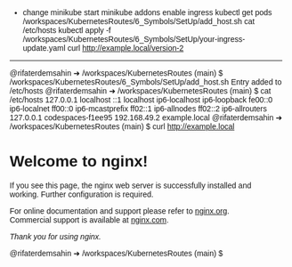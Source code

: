 - change
minikube start
minikube addons enable ingress
kubectl get pods
/workspaces/KubernetesRoutes/6_Symbols/SetUp/add_host.sh
cat /etc/hosts
kubectl apply -f /workspaces/KubernetesRoutes/6_Symbols/SetUp/your-ingress-update.yaml
curl http://example.local/version-2

---

@rifaterdemsahin ➜ /workspaces/KubernetesRoutes (main) $ /workspaces/KubernetesRoutes/6_Symbols/SetUp/add_host.sh
Entry added to /etc/hosts
@rifaterdemsahin ➜ /workspaces/KubernetesRoutes (main) $ cat /etc/hosts
127.0.0.1       localhost
::1     localhost ip6-localhost ip6-loopback
fe00::0 ip6-localnet
ff00::0 ip6-mcastprefix
ff02::1 ip6-allnodes
ff02::2 ip6-allrouters
127.0.0.1       codespaces-f1ee95
192.168.49.2    example.local
@rifaterdemsahin ➜ /workspaces/KubernetesRoutes (main) $ curl http://example.local
<!DOCTYPE html>
<html>
<head>
<title>Welcome to nginx!</title>
<style>
    body {
        width: 35em;
        margin: 0 auto;
        font-family: Tahoma, Verdana, Arial, sans-serif;
    }
</style>
</head>
<body>
<h1>Welcome to nginx!</h1>
<p>If you see this page, the nginx web server is successfully installed and
working. Further configuration is required.</p>

<p>For online documentation and support please refer to
<a href="http://nginx.org/">nginx.org</a>.<br/>
Commercial support is available at
<a href="http://nginx.com/">nginx.com</a>.</p>

<p><em>Thank you for using nginx.</em></p>
</body>
</html>
@rifaterdemsahin ➜ /workspaces/KubernetesRoutes (main) $ 